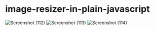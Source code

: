 # image-resizer-in-plain-javascript
![Screenshot (112)](https://user-images.githubusercontent.com/62344675/152941802-4b9194b4-12ba-44de-889e-229011e6446d.png)
![Screenshot (113)](https://user-images.githubusercontent.com/62344675/152941813-c6cdc27f-576f-45b9-8e8a-de9437b883a2.png)
![Screenshot (114)](https://user-images.githubusercontent.com/62344675/152941814-78237617-d06b-469c-85da-49ee43d52a47.png)
